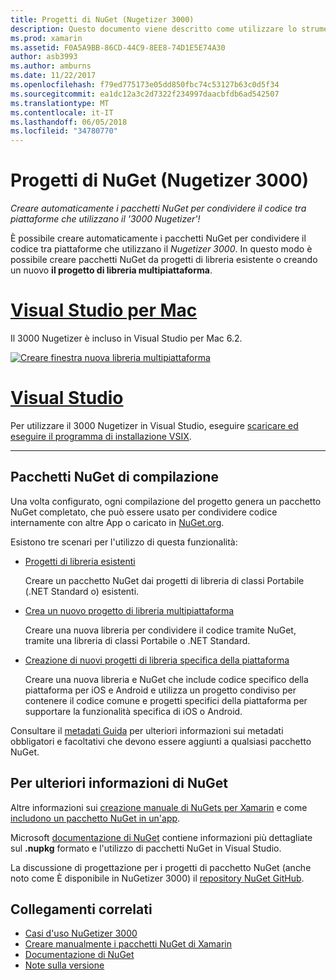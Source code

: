 ```yaml
---
title: Progetti di NuGet (Nugetizer 3000)
description: Questo documento viene descritto come utilizzare lo strumento di 3000 Nugetizer per creare automaticamente i pacchetti NuGet per condividere il codice tra le piattaforme.
ms.prod: xamarin
ms.assetid: F0A5A9BB-86CD-44C9-8EE8-74D1E5E74A30
author: asb3993
ms.author: amburns
ms.date: 11/22/2017
ms.openlocfilehash: f79ed775173e05dd850fbc74c53127b63c0d5f34
ms.sourcegitcommit: ea1dc12a3c2d7322f234997daacbfdb6ad542507
ms.translationtype: MT
ms.contentlocale: it-IT
ms.lasthandoff: 06/05/2018
ms.locfileid: "34780770"
---
```

# <a name="nuget-projects-nugetizer-3000"></a>Progetti di NuGet (Nugetizer 3000)

_Creare automaticamente i pacchetti NuGet per condividere il codice tra piattaforme che utilizzano il '3000 Nugetizer'!_

È possibile creare automaticamente i pacchetti NuGet per condividere il codice tra piattaforme che utilizzano il _Nugetizer 3000_. In questo modo è possibile creare pacchetti NuGet da progetti di libreria esistente o creando un nuovo **il progetto di libreria multipiattaforma**.

# <a name="visual-studio-for-mactabvsmac"></a>[Visual Studio per Mac](#tab/vsmac)

Il 3000 Nugetizer è incluso in Visual Studio per Mac 6.2.

[![](images/mulitplatform-library-sml.png "Creare finestra nuova libreria multipiattaforma")](images/mulitplatform-library.png#lightbox)

# <a name="visual-studiotabvswin"></a>[Visual Studio](#tab/vswin)

Per utilizzare il 3000 Nugetizer in Visual Studio, eseguire [scaricare ed eseguire il programma di installazione VSIX](http://bit.ly/nugetizer-2017).

-----

## <a name="building-nuget-packages"></a>Pacchetti NuGet di compilazione

Una volta configurato, ogni compilazione del progetto genera un pacchetto NuGet completato, che può essere usato per condividere codice internamente con altre App o caricato in [NuGet.org](https://www.nuget.org).

Esistono tre scenari per l'utilizzo di questa funzionalità:

- [Progetti di libreria esistenti](existing-library.md)

  Creare un pacchetto NuGet dai progetti di libreria di classi Portabile (.NET Standard o) esistenti.

- [Crea un nuovo progetto di libreria multipiattaforma](single-codebase.md)

  Creare una nuova libreria per condividere il codice tramite NuGet, tramite una libreria di classi Portabile o .NET Standard.

- [Creazione di nuovi progetti di libreria specifica della piattaforma](platform-specific.md)

  Creare una nuova libreria e NuGet che include codice specifico della piattaforma per iOS e Android e utilizza un progetto condiviso per contenere il codice comune e progetti specifici della piattaforma per supportare la funzionalità specifica di iOS o Android.

Consultare il [metadati Guida](metadata.md) per ulteriori informazioni sui metadati obbligatori e facoltativi che devono essere aggiunti a qualsiasi pacchetto NuGet.


## <a name="further-nuget-information"></a>Per ulteriori informazioni di NuGet

Altre informazioni sui [creazione manuale di NuGets per Xamarin](~/cross-platform/app-fundamentals/nuget-manual.md) e come [includono un pacchetto NuGet in un'app](https://docs.microsoft.com/visualstudio/mac/nuget-walkthrough).

Microsoft [documentazione di NuGet](https://docs.microsoft.com/nuget/) contiene informazioni più dettagliate sul **.nupkg** formato e l'utilizzo di pacchetti NuGet in Visual Studio.

La discussione di progettazione per i progetti di pacchetto NuGet (anche noto come È disponibile in NuGetizer 3000) il [repository NuGet GitHub](https://github.com/NuGet/Home/wiki/NuGetizer-3000).


## <a name="related-links"></a>Collegamenti correlati

- [Casi d'uso NuGetizer 3000](https://github.com/NuGet/Home/wiki/NuGetizer-Core-Scenarios)
- [Creare manualmente i pacchetti NuGet di Xamarin](~/cross-platform/app-fundamentals/nuget-manual.md)
- [Documentazione di NuGet](https://docs.microsoft.com/nuget/)
- [Note sulla versione](https://developer.xamarin.com/releases/studio/xamarin.studio_6.2/xamarin.studio_6.2/#NuGetizer_3000)
